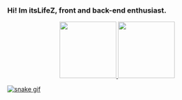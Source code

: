 ### Hi! Im itsLifeZ, front and back-end enthusiast.

<div align="center">
  <a href="https://github.com/ItsLifeZ">
  <img height="130em" src="https://github-readme-stats.vercel.app/api?username=ItsLifeZ&show_icons=true&theme=dark&include_all_commits=true&count_private=true&icon_color=dark"/>
  <img height="130em" src="https://github-readme-stats.vercel.app/api/top-langs/?username=ItsLifeZ&layout=compact&langs_count=7&theme=dark"/>
</div>
  
![snake gif](https://github.com/ItsLifeZ/ItsLifeZ/blob/output/github-contribution-grid-snake.gif)
